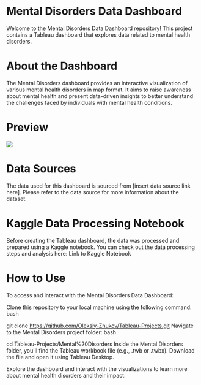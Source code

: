 # Mental Disorders Data Dashboard
Welcome to the Mental Disorders Data Dashboard repository! This project contains a Tableau dashboard that explores data related to mental health disorders.

# About the Dashboard
The Mental Disorders dashboard provides an interactive visualization of various mental health disorders in map format. It aims to raise awareness about mental health and present data-driven insights to better understand the challenges faced by individuals with mental health conditions.

# Preview
<img src="https://github.com/Oleksiy-Zhukov/Tableau-Projects/assets/75014961/38215cd0-7b53-4e99-b1c6-0070f251e5d1">

# Data Sources
The data used for this dashboard is sourced from [insert data source link here]. Please refer to the data source for more information about the dataset.

# Kaggle Data Processing Notebook
Before creating the Tableau dashboard, the data was processed and prepared using a Kaggle notebook. You can check out the data processing steps and analysis here: Link to Kaggle Notebook

# How to Use
To access and interact with the Mental Disorders Data Dashboard:

Clone this repository to your local machine using the following command:
bash

git clone https://github.com/Oleksiy-Zhukov/Tableau-Projects.git
Navigate to the Mental Disorders project folder:
bash

cd Tableau-Projects/Mental%20Disorders
Inside the Mental Disorders folder, you'll find the Tableau workbook file (e.g., .twb or .twbx). Download the file and open it using Tableau Desktop.

Explore the dashboard and interact with the visualizations to learn more about mental health disorders and their impact.
